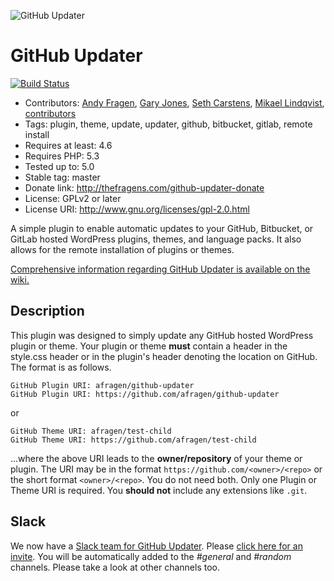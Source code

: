 ![GitHub Updater](./assets/GitHub_Updater_logo_small.png)

# GitHub Updater
[![Build Status](https://travis-ci.org/afragen/github-updater.svg?branch=develop)](https://travis-ci.org/afragen/github-updater)

* Contributors: [Andy Fragen](https://github.com/afragen), [Gary Jones](https://github.com/GaryJones), [Seth Carstens](https://github.com/sethcarstens), [Mikael Lindqvist](https://github.com/limikael), [contributors](https://github.com/afragen/github-updater/graphs/contributors)
* Tags: plugin, theme, update, updater, github, bitbucket, gitlab, remote install
* Requires at least: 4.6
* Requires PHP: 5.3
* Tested up to: 5.0
* Stable tag: master
* Donate link: http://thefragens.com/github-updater-donate
* License: GPLv2 or later
* License URI: http://www.gnu.org/licenses/gpl-2.0.html


A simple plugin to enable automatic updates to your GitHub, Bitbucket, or GitLab hosted WordPress plugins, themes, and language packs. It also allows for the remote installation of plugins or themes.

[Comprehensive information regarding GitHub Updater is available on the wiki.](https://github.com/afragen/github-updater/wiki)

## Description

This plugin was designed to simply update any GitHub hosted WordPress plugin or theme. Your plugin or theme **must** contain a header in the style.css header or in the plugin's header denoting the location on GitHub. The format is as follows.

`GitHub Plugin URI: afragen/github-updater`  
`GitHub Plugin URI: https://github.com/afragen/github-updater`

or 

`GitHub Theme URI: afragen/test-child`  
`GitHub Theme URI: https://github.com/afragen/test-child`

...where the above URI leads to the __owner/repository__ of your theme or plugin. The URI may be in the format `https://github.com/<owner>/<repo>` or the short format `<owner>/<repo>`. You do not need both. Only one Plugin or Theme URI is required. You **should not** include any extensions like `.git`.

## Slack

We now have a [Slack team for GitHub Updater](https://github-updater.slack.com). Please [click here for an invite](https://github-updater.herokuapp.com). You will be automatically added to the _#general_ and _#random_ channels. Please take a look at other channels too.
